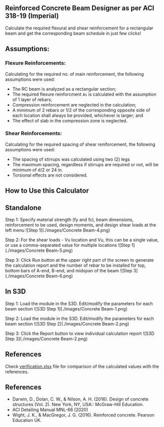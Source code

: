## Reinforced Concrete Beam Designer as per ACI 318-19 (Imperial)

Calculate the required flexural and shear reinforcement for a rectangular beam and get the corresponding beam schedule in just few clicks!

## Assumptions:
### Flexure Reinforcements:
Calculating for the required no. of main reinforcement, the following assumptions were used:
- The RC beam is analyzed as a rectangular section;
- The required flexure reinforcment `As` is calculated with the assumption of 1 layer of rebars;
- Compression reinforcement are neglected in the calculation;
- A minimum of 2 rebars or 1/2 of the corresponding opposite side of each location shall always be provided, whichever is larger; and
- The effect of slab in the compression zone is neglected.


### Shear Reinforcements:
Calculating for the required spacing of shear reniforcement, the following assumptions were used:
- The spacing of stirrups was calculated using two (2) legs
- The maximum spacing, regardless if stirrups are required or not, will be minimum of d/2 or 24 in.
- Torsional effects are not considered.


## How to Use this Calculator

## Standalone

Step 1: Specify material strength (fy and fc), beam dimensions, reinforcement to be used, design moments, and design shear loads at the left menu
![Step 1](./images/Concrete Beam-4.png)

Step 2: For the shear loads - Vu location and Vu, this can be a single value, or use a comma-separated value for multiple locations
![Step 1](./images/Concrete Beam-5.png)

Step 3: Click Run button at the upper right part of the screen to generate the calculation report and the number of rebar to be installed for top, bottom bars of A-end, B-end, and midspan of the beam
![Step 3](./images/Concrete Beam-6.png)

## In S3D

Step 1: Load the module in the S3D. Edit/modify the parameters for each beam section
![S3D Step 1](./images/Concrete Beam-1.png)

Step 2: Load the module in the S3D. Edit/modify the parameters for each beam section
![S3D Step 2](./images/Concrete Beam-2.png)

Step 3: Click the Report button to view individual calculation report 
![S3D Step 3](./images/Concrete Beam-2.png)


## References

Check [verification.xlsx](./verification.xlsx) file for comparison of the calculated values with the references.

## References

- Darwin, D., Dolan, C. W., & Nilson, A. H. (2016). Design of concrete structures (Vol. 2). New York, NY, USA:: McGraw-Hill Education.
- ACI Detailing Manual MNL-66 (2020)
- Wight, J. K., & MacGregor, J. G. (2016). Reinforced concrete. Pearson Education UK.

